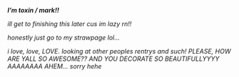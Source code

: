 ***I’m _toxin / mark!!_***

 *ill get to finishing this later cus im lazy rn!!*
 
 *honestly just go to my strawpage lol...*

 *i love, love, LOVE. looking at other peoples rentrys and such! PLEASE, HOW ARE YALL SO AWESOME?? AND YOU DECORATE SO BEAUTIFULLYYYY AAAAAAAA*
*AHEM... sorry hehe*
<!---
toxin-catz/toxin-catz is a ✨ special ✨ repository because its `README.md` (this file) appears on your GitHub profile.
You can click the Preview link to take a look at your changes.
--->

